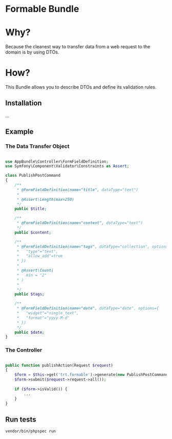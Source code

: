# Formable Bundle

# Why?

Because the cleanest way to transfer data from a web request to the domain is by using DTOs.
 
# How?

This Bundle allows you to describe DTOs and define its validation rules. 

## Installation
 
 ...
 
## Example

### The Data Transfer Object

```php

use AppBundle\Controller\FormFieldDefinition;
use Symfony\Component\Validator\Constraints as Assert;

class PublishPostCommand
{
    /**
     * @FormFieldDefinition(name="title", dataType="text")
     *
     * @Assert\Length(max=250)
     */
    public $title;

    /**
     * @FormFieldDefinition(name="content", dataType="text")
     */
    public $content;

    /**
     * @FormFieldDefinition(name="tags", dataType="collection", options={
     *   "type"="text",
     *   "allow_add"=true
     * })
     *
     * @Assert\Count(
     *   min = "2"
     * )
     *
     */
    public $tags;

    /**
     * @FormFieldDefinition(name="date", dataType="date", options={
     *   "widget"="single_text",
     *   "format"="yyyy-M-d"
     * })
     */
    public $date;
}

```

### The Controller

```php

public function publishAction(Request $request)
{
    $form = $this->get('trt.formable')->generate(new PublishPostCommand);
    $form->submit($request->request->all());
    
    if ($form->isValid()) {
        ...
    }
}
```

## Run tests

`vendor/bin/phpspec run`